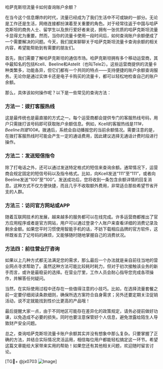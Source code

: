 哈萨克斯坦流量卡如何查询账户余额？

在当今这个信息爆炸的时代，流量已经成为了我们生活中不可或缺的一部分。无论是工作还是生活，网络连接都扮演着至关重要的角色。对于经常往返于中国与哈萨克斯坦的商务人士、留学生以及旅行爱好者来说，拥有一张优质的哈萨克斯坦流量卡显得尤为重要。然而，当你的流量卡使用一段时间后，如何查询账户余额便成了一个需要解决的问题。今天，我们就来聊聊关于哈萨克斯坦流量卡查询余额的相关内容，希望能帮助到有需要的朋友们。

首先，我们需要了解哈萨克斯坦的通信市场。哈萨克斯坦拥有多个移动运营商，其中最知名的包括Kcell、Beeline和Astelit（也叫Tele2）。这些运营商提供的流量卡种类繁多，功能各异，但它们都有一个共同的特点——支持便捷的账户余额查询服务。无论你是通过实体卡还是电子卡购买的流量卡，都可以轻松地检查自己的账户余额。

那么，具体该如何操作呢？以下是一些常见的查询方法：

### 方法一：拨打客服热线
这是最传统也是最直接的方式之一。每个运营商都会提供专门的客服热线号码，用户只需拨打该号码即可获取账户余额信息。例如，Kcell的客服热线是*111#，Beeline则是*100#。拨通后，系统会自动播报您的当前余额情况。需要注意的是，在拨打客服热线时可能会产生一定的通话费用，因此建议选择无通话计费时段进行操作。

### 方法二：发送短信指令
除了打电话之外，还可以通过发送特定格式的短信来查询余额。通常情况下，运营商会规定固定的短信号码以及指令格式。比如，向Kcell发送“111”至“111”，或者向Beeline发送“100”至“100”。发送成功后，您将收到一条包含余额详情的回复消息。这种方式不仅方便快捷，而且几乎不收取额外费用，非常适合那些希望节省开支的人群。

### 方法三：访问官方网站或APP
随着互联网技术的发展，越来越多的服务都可以在线完成。许多运营商都推出了官方应用程序或者是官方网站，用户可以通过登录个人账户来查看详细的消费记录及剩余金额。如果您平时习惯使用智能手机的话，不妨下载相应品牌的官方软件，这样既省去了记号码的麻烦，又能够随时随地掌握自己的消费状况。

### 方法四：前往营业厅咨询
如果以上几种方式都无法满足您的需求，那么最后一个办法就是亲自前往当地的营业网点寻求帮助了。虽然这种方法可能比较耗时耗力，但对于初次接触该业务的新手而言，或许是最稳妥的选择。在营业厅里，工作人员会耐心指导您完成各项操作，并解答任何疑问。

当然，在实际使用过程中还存在一些值得注意的小技巧。比如，在选择流量套餐之前一定要仔细阅读条款细则，确保所选方案符合自身需求；另外还要定期关注促销活动，说不定就能找到性价比更高的产品哦！

最后提醒大家一点，由于不同地区可能存在差异化的政策规定，请务必提前做好功课，以免造成不必要的损失。同时也要注意保管好个人信息，避免泄露给陌生人导致财产安全问题。

总之，查询哈萨克斯坦流量卡账户余额其实并没有想象中那么复杂。只要掌握了正确的方法，并结合实际情况灵活运用，相信每位用户都能轻松搞定这一环节。希望这篇文章能给大家带来实用的帮助！如果您还有其他相关问题，欢迎随时留言讨论。

[TG💪+ @jx0703 ![Image](https://github.com/user-attachments/assets/dbca1d08-cadb-493c-b0ec-ad6f7a83f270)]